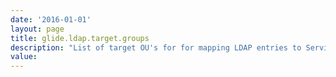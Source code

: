 ```yaml
---
date: '2016-01-01'
layout: page
title: glide.ldap.target.groups
description: "List of target OU's for for mapping LDAP entries to ServiceNow user groups. To specify more than one attribute, use commas to separate the entries. For example: OU=User Groups. If none are specified, user groups will not be mapped."
value:  
---
```


